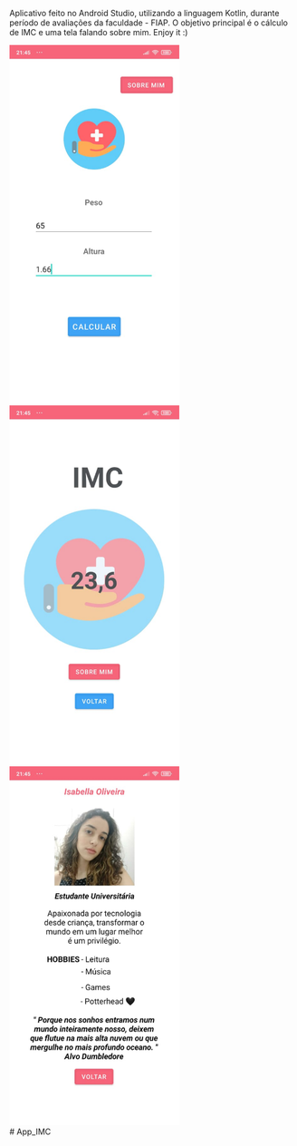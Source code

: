   
Aplicativo feito no Android Studio, utilizando a linguagem Kotlin, durante período de avaliações da faculdade - FIAP.
O objetivo principal é o cálculo de IMC e uma tela falando sobre mim.
Enjoy it :)

<div>
<img src="app/src/main/res/drawable/Main.jpeg" alt="My cool logo" width="300px"/>
<img src="app/src/main/res/drawable/calculo.jpeg" alt="My cool logo" width="300px" heigth="300px"/>
<img src="app/src/main/res/drawable/sobremim.jpeg" alt="My cool logo" width="300px" heigth="300px"/>
</div>
# App_IMC
